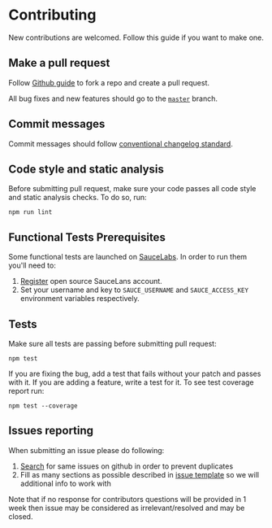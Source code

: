 # Contributing

New contributions are welcomed. Follow this guide if you want to make one.

## Make a pull request

Follow [Github guide](https://help.github.com/articles/creating-a-pull-request) to fork a repo
and create a pull request.

All bug fixes and new features should go to the [`master`](https://github.com/gemini-testing/gemini/tree/master) branch.

## Commit messages

Commit messages should follow [conventional changelog
standard](https://github.com/bcoe/conventional-changelog-standard/blob/master/convention.md).

## Code style and static analysis

Before submitting pull request, make sure your code passes all code style and static analysis checks.
To do so, run:

```
npm run lint
```

## Functional Tests Prerequisites

Some functional tests are launched on [SauceLabs](https://saucelabs.com).
In order to run them you'll need to:

1. [Register](https://saucelabs.com/opensauce/) open source SauceLans account.
2. Set your username and key to `SAUCE_USERNAME` and `SAUCE_ACCESS_KEY` environment
   variables respectively.

## Tests

Make sure all tests are passing before submitting pull request:

```
npm test
```

If you are fixing the bug, add a test that fails without your patch and passes with it. If you are
adding a feature, write a test for it. To see test coverage report run:

```
npm test --coverage
```

## Issues reporting

When submitting an issue please do following:

1. [Search](https://github.com/gemini-testing/gemini/issues) for same issues on github in order to prevent duplicates
2. Fill as many sections as possible described in [issue template](https://github.com/gemini-testing/gemini/blob/master/ISSUE_TEMPLATE.md) so we will additional info to work with

Note that if no response for contributors questions will be provided in 1 week then issue may be considered as irrelevant/resolved and may be closed.
